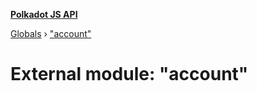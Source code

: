 **[Polkadot JS API](../README.md)**

[Globals](../globals.md) › [&quot;account&quot;](_account_.md)

# External module: "account"

